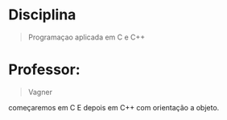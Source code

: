 # Disciplina 
> Programaçao aplicada em C e C++
# Professor: 
> Vagner

começaremos em C
E depois em C++ com orientação a objeto.
